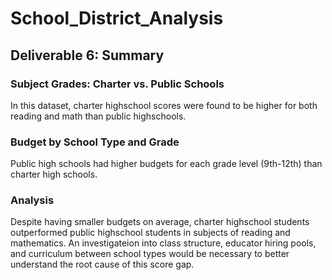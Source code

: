 # School_District_Analysis

## Deliverable 6: Summary

### Subject Grades: Charter vs. Public Schools
In this dataset, charter highschool scores were found to be higher for both reading and math than public highschools.

### Budget by School Type and Grade
Public high schools had higher budgets for each grade level (9th-12th) than charter high schools.

### Analysis
Despite having smaller budgets on average, charter highschool students outperformed public highschool students in subjects of reading and mathematics. An investigateion into class structure, educator hiring pools, and curriculum between school types would be necessary to better understand the root cause of this score gap.
